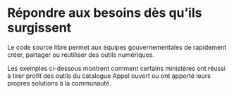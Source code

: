 # Répondre aux besoins dès qu’ils surgissent

Le code source libre permet aux équipes gouvernementales de rapidement créer, partager ou réutiliser des outils numériques.

Les exemples ci-dessous montrent comment certains ministères ont réussi à tirer profit des outils du catalogue Appel ouvert ou ont apporté leurs propres solutions à la communauté.
